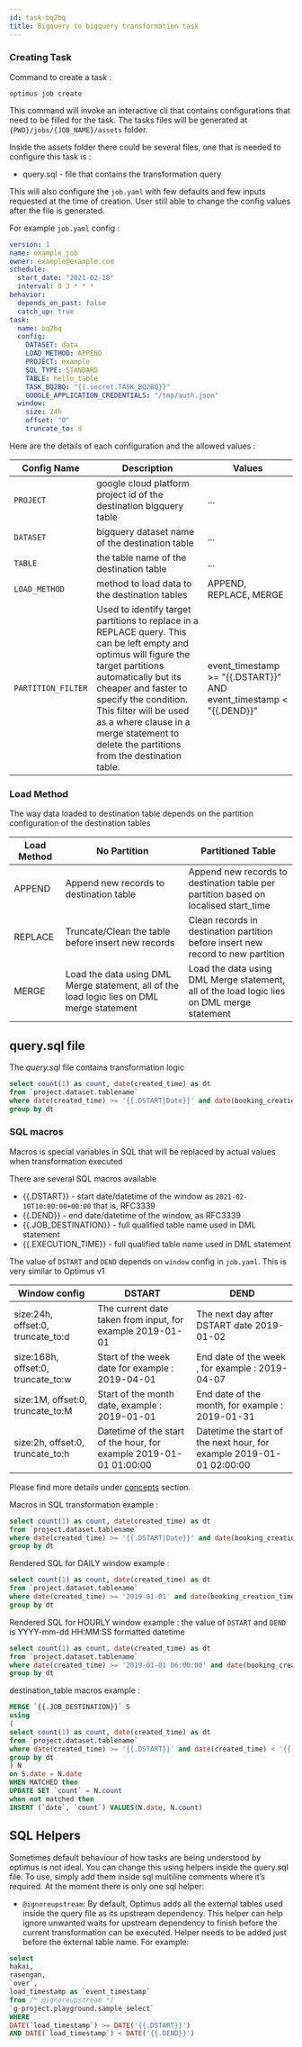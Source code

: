 ```yaml
---
id: task-bq2bq
title: Bigquery to bigquery transformation task
---
```


### Creating Task
Command to create a task :
```
optimus job create
```
This command will invoke an interactive cli that contains configurations that 
need to be filled for the task. The tasks files will be generated at 
`{PWD}/jobs/{JOB_NAME}/assets` folder. 

Inside the assets folder there could be several files, one that is 
needed to configure this task is :

* query.sql - file that contains the transformation query

This will also configure the `job.yaml` with few defaults and few inputs requested at the time
of creation. User still able to change the config values after the file is generated.

For example `job.yaml` config :

```yaml
version: 1
name: example_job
owner: example@example.com
schedule:
  start_date: "2021-02-18"
  interval: 0 3 * * *
behavior:
  depends_on_past: false
  catch_up: true
task:
  name: bq2bq
  config:
    DATASET: data
    LOAD_METHOD: APPEND
    PROJECT: example
    SQL_TYPE: STANDARD
    TABLE: hello_table
    TASK_BQ2BQ: "{{.secret.TASK_BQ2BQ}}"
    GOOGLE_APPLICATION_CREDENTIALS: "/tmp/auth.json"
  window:
    size: 24h
    offset: "0"
    truncate_to: d
```

Here are the details of each configuration and the allowed values :

| Config Name             | Description                                                                                                     | Values                              |
| ----------------------- |-----------------------------------------------------------------------------------------------------------------| ------------------------------------|
| `PROJECT`               | google cloud platform project id of the destination bigquery table                                              | ...                                 |
| `DATASET`               | bigquery dataset name of the destination table                                                                  | ...                                 |
| `TABLE`                 | the table name of the destination table                                                                         | ...                                 |
| `LOAD_METHOD`           | method to load data to the destination tables                                                                   | APPEND, REPLACE, MERGE              |
| `PARTITION_FILTER`      | Used to identify target partitions to replace in a REPLACE query. This can be left empty and optimus will figure the target partitions automatically but its cheaper and faster to specify the condition. This filter will be used as a where clause in a merge statement to delete the partitions from the destination table. | event_timestamp >= "{{.DSTART}}" AND event_timestamp < "{{.DEND}}"      |

### Load Method

The way data loaded to destination table depends on the partition configuration of the destination tables

| Load Method  | No Partition                                                                                   | Partitioned Table                                                                          |
| -------------|------------------------------------------------------------------------------------------------| -------------------------------------------------------------------------------------------|
| APPEND       | Append new records to destination table                                                        | Append new records to destination table per partition based on localised start_time        |
| REPLACE      | Truncate/Clean the table before insert new records                                             | Clean records in destination partition before insert new record to new partition           |
| MERGE        | Load the data using DML Merge statement, all of the load logic lies on DML merge statement     | Load the data using DML Merge statement, all of the load logic lies on DML merge statement |

## query.sql file

The *query.sql* file contains transformation logic

```sql
select count(1) as count, date(created_time) as dt
from `project.dataset.tablename`
where date(created_time) >= '{{.DSTART|Date}}' and date(booking_creation_time) < '{{.DEND|Date}}'
group by dt
```

### SQL macros

Macros is special variables in SQL that will be replaced by actual values when transformation executed

There are several SQL macros available

- {{.DSTART}} - start date/datetime of the window as `2021-02-10T10:00:00+00:00`
  that is, RFC3339
- {{.DEND}} - end date/datetime of the window, as RFC3339
- {{.JOB_DESTINATION}} - full qualified table name used in DML statement
- {{.EXECUTION_TIME}} - full qualified table name used in DML statement

The value of `DSTART` and `DEND` depends on `window` config in `job.yaml`. This is very similar to Optimus v1

| Window config                       | DSTART                                                             | DEND
| ----------------------------------- |--------------------------------------------------------------------| ---------------------------------------------------------------------|
| size:24h, offset:0, truncate_to:d   | The current date taken from input, for example 2019-01-01          | The next day after DSTART date 2019-01-02                            |
| size:168h, offset:0, truncate_to:w  | Start of the week date for example : 2019-04-01                    | End date of the week , for example : 2019-04-07                      |
| size:1M, offset:0, truncate_to:M    | Start of the month date, example : 2019-01-01                      | End date of the month, for example : 2019-01-31                      |
| size:2h, offset:0, truncate_to:h    | Datetime of the start of the hour, for example 2019-01-01 01:00:00 | Datetime the start of the next hour, for example 2019-01-01 02:00:00 |

Please find more details under [concepts](../concepts/intervals-and-windows.md) section.

Macros in SQL transformation example :

```sql
select count(1) as count, date(created_time) as dt
from `project.dataset.tablename`
where date(created_time) >= '{{.DSTART|Date}}' and date(booking_creation_time) < '{{.DEND|Date}}'
group by dt
```

Rendered SQL for DAILY window example :

```sql
select count(1) as count, date(created_time) as dt
from `project.dataset.tablename`
where date(created_time) >= '2019-01-01' and date(booking_creation_time) < '2019-01-02'
group by dt
```

Rendered SQL for HOURLY window example :
the value of `DSTART` and `DEND` is YYYY-mm-dd HH:MM:SS formatted datetime 

```sql
select count(1) as count, date(created_time) as dt
from `project.dataset.tablename`
where date(created_time) >= '2019-01-01 06:00:00' and date(booking_creation_time) < '2019-01-01 07:00:00'
group by dt
```

destination_table macros example :

```sql
MERGE `{{.JOB_DESTINATION}}` S
using
(
select count(1) as count, date(created_time) as dt
from `project.dataset.tablename`
where date(created_time) >= '{{.DSTART}}' and date(created_time) < '{{.DEND}}'
group by dt
) N
on S.date = N.date
WHEN MATCHED then
UPDATE SET `count` = N.count
when not matched then
INSERT (`date`, `count`) VALUES(N.date, N.count)
```

## SQL Helpers

Sometimes default behaviour of how tasks are being understood by optimus is not ideal. You can change this using helpers inside the query.sql file. To use, simply add them inside sql multiline comments where it’s required.
At the moment there is only one sql helper:

- `@ignoreupstream`: By default, Optimus adds all the external tables used inside the query file as its upstream 
dependency. This helper can help ignore unwanted waits for upstream dependency to finish before the current transformation can be executed.
Helper needs to be added just before the external table name. For example:
```sql
select
hakai,
rasengan,
`over`,
load_timestamp as `event_timestamp`
from /* @ignoreupstream */
`g-project.playground.sample_select`
WHERE
DATE(`load_timestamp`) >= DATE('{{.DSTART}}')
AND DATE(`load_timestamp`) < DATE('{{.DEND}}')
```

